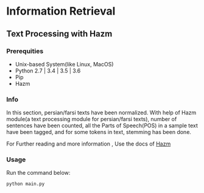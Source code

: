 # Information Retrieval 
## Text Processing with Hazm
### Prerequities
- Unix-based System(like Linux, MacOS)
- Python 2.7 | 3.4 | 3.5 | 3.6
- Pip
- Hazm

### Info
In this section, persian/farsi texts have been normalized. With help of Hazm module(a text processing module for persian/farsi texts), number of sentences have been counted, all the Parts of Speech(POS) in a sample text have been tagged, and for some tokens in text, stemming has been done.

For Further reading and more information , Use the docs of [Hazm](https://www.sobhe.ir/hazm/docs/)
### Usage
Run the command below:

```python main.py```
